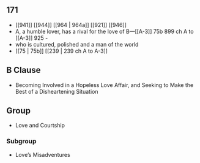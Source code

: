 ## 171
- [[941]] [[944]] [[964 | 964a]] [[921]] [[946]] 
- A, a humble lover, has a rival for the love of B—[[A-3]] 75b 899 ch A to [[A-3]] 925 -
- who is cultured, polished and a man of the world
- [[75 | 75b]] [[239 | 239 ch A to A-3]] 

## B Clause
- Becoming Involved in a Hopeless Love Affair, and Seeking to Make the Best of a Disheartening Situation

## Group
- Love and Courtship

### Subgroup
- Love’s Misadventures

